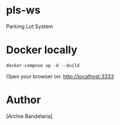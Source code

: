 # pls-ws

Parking Lot System

# Docker locally

```
docker-compose up -d --build
```

Open your browser on: [http://localhost:3333](http://localhost:3333)

# Author

[Archie Bandelaria]

